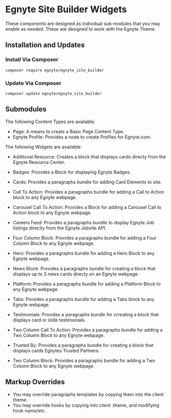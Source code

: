 # Egnyte Site Builder Widgets

These components are designed as individual sub-modules that you may enable as needed. These are designed to work with the Egnyte Theme.

## Installation and Updates

### Install Via Composer

`composer require egnyte/egnyte_site_builder`

### Update Via Composer

`composer update egnyte/egnyte_site_builder`

## Submodules

The following Content Types are available:

- Page: A means to create a Basic Page Content Type.
- Egnyte Profile: Provides a node to create Profiles for Egnyte.com.

The following Widgets are available:

- Additonal Resource: Creates a block that displays cards directy from the Egnyte Resource Center.
- Badges: Provides a Block for displaying Egnyte Badges.
- Cards: Provides a paragraphs bundle for adding Card Elements to site.
- Call To Action: Provides a paragraphs bundle for adding a Call to Action block to any Egnyte webpage.
- Carousel Call To Action: Provides a Block for adding a Carousel Call to Action block to any Egnyte webpage.
- Careers Feed: Provides a paragraphs bundle to display Egnyte Job listings directly from the Egnyte Jobvite API.

- Four Column Block: Provides a paragraphs bundle for adding a Four Column Block to any Egnyte webpage.
- Hero: Provides a paragraphs bundle for adding a Hero Block to any Egnyte webpage.
- News Block: Provides a paragraphs bundle for creating a block that displays up to 3 news cards directy on an Egnyte webpage.
- Platform: Provides a paragraphs bundle for adding a Platform Block to any Egnyte webpage.
- Tabs: Provides a paragraphs bundle for adding a Tabs block to any Egnyte webpage.
- Testimonials: Provides a paragraphs bundle for crreating a block that displays card or slide testimonials.
- Two Column Call To Action: Provides a paragraphs bundle for adding a Two Column Block to any Egnyte webpage.
- Trusted By: Provides a paragraphs bundle for creating a block that displays cards Egnytes Trusted Partners.
- Two Column Block: Provides a paragraphs bundle for adding a Two Column Block to any Egnyte webpage.

## Markup Overrides

- You may override paragraphs templates by copying them into the client theme.
- You may override hooks by copying into client .theme, and modifying hook name/etc.